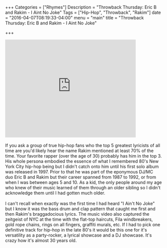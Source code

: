 +++
Categories = ["Rhymes"]
Description = "Throwback Thursday: Eric B and Rakim - I Aint No Joke"
Tags = ["Hip-Hop", "Throwback", "Rakim"]
date = "2016-04-07T08:19:33-04:00"
menu = "main"
title = "Throwback Thursday: Eric B and Rakim - I Aint No Joke"

+++


<iframe width="420" height="315" src="https://www.youtube.com/embed/2TN-kDEKxF0" frameborder="0" allowfullscreen></iframe><br/>
<br/>
If you ask a group of true hip-hop fans who the top 5 greatest lyricists of all time are you'd likely hear the name Rakim mentioned at least 70% of the time. Your favorite rapper (over the age of 30) probably has him in the top 3. His whole persona embodied the essence of what I remembered 80's New York City hip-hop being but I didn't catch onto him until his first solo album was released in 1997. Prior to that he was part of the eponymous DJ/MC duo Eric B and Rakim but their career spanned from 1987 to 1992, or from when I was between ages 5 and 10. As a kid, the only people around my age who knew of their music learned of them through an older sibling so I didn't acknowledge them until I had gotten much older.<br/>
<br/>
I can't recall when exactly was the first time I had heard "I Ain't No Joke" but I know it was the bass drum and clap pattern that caught me first and then Rakim's braggadocious lyrics. The music video also captured the zeitgeist of NYC at the time with the flat-top haircuts, Fila windbreakers, gold rope chains, rings on all fingers, graffiti murals, etc. If I had to pick one definitive track for hip-hop in the late 80's it would be this one for it's versatility as a party-rocker, a lyrical showcase and a DJ showcase. It's crazy how it's almost 30 years old.<br/>
